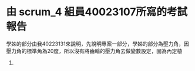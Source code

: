 # 由 scrum_4 組員40023107所寫的考試報告
學姊的部分由我40223131來說明，先說明專案一部分，學姊的部分為壓力角，因壓力角的標準角為20度，所以沒有將齒輪的壓力角去做變數設定，固為內定植

1.